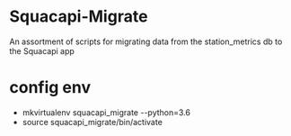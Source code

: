 # Squacapi-Migrate
An assortment of scripts for migrating data from the station_metrics db
to the Squacapi app


# config env
* mkvirtualenv squacapi_migrate --python=3.6
* source squacapi_migrate/bin/activate
